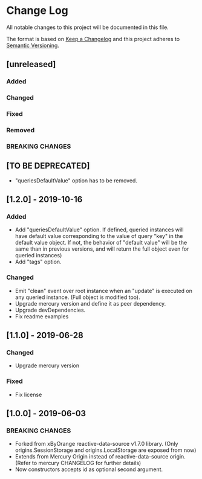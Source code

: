 # Change Log
All notable changes to this project will be documented in this file.

The format is based on [Keep a Changelog](http://keepachangelog.com/)
and this project adheres to [Semantic Versioning](http://semver.org/).

## [unreleased]
### Added
### Changed
### Fixed
### Removed
### BREAKING CHANGES

## [TO BE DEPRECATED]
- "queriesDefaultValue" option has to be removed.

## [1.2.0] - 2019-10-16
### Added
- Add "queriesDefaultValue" option. If defined, queried instances will have default value corresponding to the value of query "key" in the default value object. If not, the behavior of "default value" will be the same than in previous versions, and will return the full object even for queried instances)
- Add "tags" option.

### Changed
- Emit "clean" event over root instance when an "update" is executed on any queried instance. (Full object is modified too).
- Upgrade mercury version and define it as peer dependency.
- Upgrade devDependencies.
- Fix readme examples

## [1.1.0] - 2019-06-28
### Changed
- Upgrade mercury version

### Fixed
- Fix license


## [1.0.0] - 2019-06-03
### BREAKING CHANGES
- Forked from xByOrange reactive-data-source v1.7.0 library. (Only origins.SessionStorage and origins.LocalStorage are exposed from now)
- Extends from Mercury Origin instead of reactive-data-source origin. (Refer to mercury CHANGELOG for further details)
- Now constructors accepts id as optional second argument.
